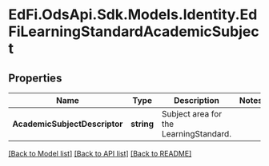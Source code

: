# EdFi.OdsApi.Sdk.Models.Identity.EdFiLearningStandardAcademicSubject
## Properties

Name | Type | Description | Notes
------------ | ------------- | ------------- | -------------
**AcademicSubjectDescriptor** | **string** | Subject area for the LearningStandard. | 

[[Back to Model list]](../README.md#documentation-for-models) [[Back to API list]](../README.md#documentation-for-api-endpoints) [[Back to README]](../README.md)

